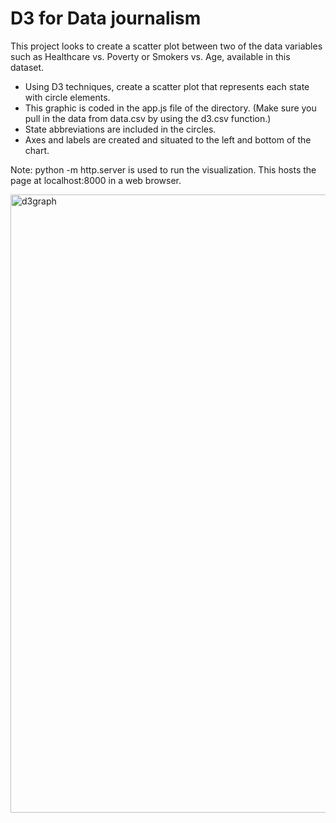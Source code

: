 # D3 for Data journalism

This project looks to create a scatter plot between two of the data variables such as Healthcare vs. Poverty or Smokers vs. Age, available in this dataset.

- Using D3 techniques, create a scatter plot that represents each state with circle elements. 
- This graphic is coded in the app.js file of the directory. (Make sure you pull in the data from data.csv by using the d3.csv function.)
- State abbreviations are included in the circles.
- Axes and labels are created and situated to the left and bottom of the chart.

Note: python -m http.server is used to run the visualization. This hosts the page at localhost:8000 in a web browser.


<img width="989" alt="d3graph" src="https://user-images.githubusercontent.com/70656160/113899272-a261ac80-979a-11eb-84f6-dff79a689fc2.png">
